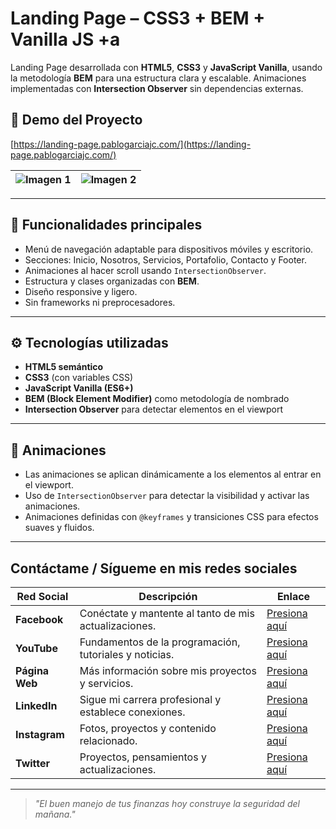 # Landing Page – CSS3 + BEM + Vanilla JS +a

Landing Page desarrollada con **HTML5**, **CSS3** y **JavaScript Vanilla**, usando la metodología **BEM** para una estructura clara y escalable. Animaciones implementadas con **Intersection Observer** sin dependencias externas.

## 🚀 Demo del Proyecto

[https://landing-page.pablogarciajc.com/](https://landing-page.pablogarciajc.com/)

| ![Imagen 1](https://pablogarciajc.com/wp-content/uploads/2025/07/landing-page-css-bem_1.webp) | ![Imagen 2](https://pablogarciajc.com/wp-content/uploads/2025/07/landing-page-css-bem_2.webp) |
|-----------|-----------|

---

## 📌 Funcionalidades principales

- Menú de navegación adaptable para dispositivos móviles y escritorio.
- Secciones: Inicio, Nosotros, Servicios, Portafolio, Contacto y Footer.
- Animaciones al hacer scroll usando `IntersectionObserver`.
- Estructura y clases organizadas con **BEM**.
- Diseño responsive y ligero.
- Sin frameworks ni preprocesadores.

---

## ⚙️ Tecnologías utilizadas

- **HTML5 semántico**
- **CSS3** (con variables CSS)
- **JavaScript Vanilla (ES6+)**
- **BEM (Block Element Modifier)** como metodología de nombrado
- **Intersection Observer** para detectar elementos en el viewport

---

## 🎯 Animaciones

- Las animaciones se aplican dinámicamente a los elementos al entrar en el viewport.
- Uso de `IntersectionObserver` para detectar la visibilidad y activar las animaciones.
- Animaciones definidas con `@keyframes` y transiciones CSS para efectos suaves y fluidos.

---

## Contáctame / Sígueme en mis redes sociales

| Red Social   | Descripción                                              | Enlace                   |
|--------------|----------------------------------------------------------|--------------------------|
| **Facebook** | Conéctate y mantente al tanto de mis actualizaciones.    | [Presiona aquí](https://www.facebook.com/PabloGarciaJC) |
| **YouTube**  | Fundamentos de la programación, tutoriales y noticias.   | [Presiona aquí](https://www.youtube.com/@pablogarciajc)     |
| **Página Web** | Más información sobre mis proyectos y servicios.        | [Presiona aquí](https://pablogarciajc.com/)              |
| **LinkedIn** | Sigue mi carrera profesional y establece conexiones.     | [Presiona aquí](https://www.linkedin.com/in/pablogarciajc) |
| **Instagram**| Fotos, proyectos y contenido relacionado.                 | [Presiona aquí](https://www.instagram.com/pablogarciajc) |
| **Twitter**  | Proyectos, pensamientos y actualizaciones.                | [Presiona aquí](https://x.com/PabloGarciaJC?t=lct1gxvE8DkqAr8dgxrHIw&s=09)   |

---
> _"El buen manejo de tus finanzas hoy construye la seguridad del mañana."_
